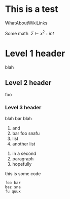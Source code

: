 # This is a test

WhatAboutWikiLinks

Some math: $\Sigma \vdash x^2 : int$

# Level 1 header

blah

## Level 2 header

foo

### Level 3 header

blah bar blah

1. and
2. bar foo snafu
3. list
4. another list

<!-- -->

1. in a second
1. paragraph
1. hopefully

this is some code

    foo bar
    baz sna
    fu quux
